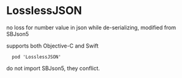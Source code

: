 # LosslessJSON
no loss for number value in json while de-serializing, modified from SBJson5

supports both Objective-C and Swift

```
  pod 'LosslessJSON'
```

do not import SBJson5, they conflict.
